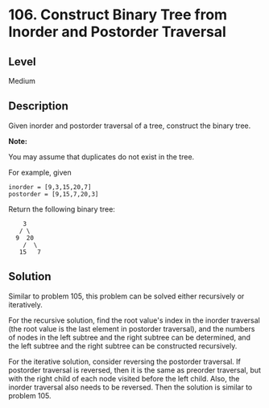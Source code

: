 # 106. Construct Binary Tree from Inorder and Postorder Traversal
## Level
Medium

## Description
Given inorder and postorder traversal of a tree, construct the binary tree.

**Note:**

You may assume that duplicates do not exist in the tree.

For example, given
```
inorder = [9,3,15,20,7]
postorder = [9,15,7,20,3]
```
Return the following binary tree:
```
    3
   / \
  9  20
    /  \
   15   7

```

## Solution
Similar to problem 105, this problem can be solved either recursively or iteratively.

For the recursive solution, find the root value's index in the inorder traversal (the root value is the last element in postorder traversal), and the numbers of nodes in the left subtree and the right subtree can be determined, and the left subtree and the right subtree can be constructed recursively.

For the iterative solution, consider reversing the postorder traversal. If postorder traversal is reversed, then it is the same as preorder traversal, but with the right child of each node visited before the left child. Also, the inorder traversal also needs to be reversed. Then the solution is similar to problem 105.
